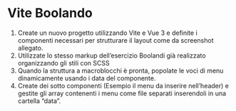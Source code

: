 # Vite Boolando

1. Create un nuovo progetto utilizzando Vite e Vue 3 e definite i componenti necessari per strutturare il layout come da screenshot allegato.
2. Utilizzate lo stesso markup dell’esercizio Boolandi già realizzato organizzando gli stili con SCSS
3. Quando la struttura a macroblocchi è pronta, popolate le voci di menu dinamicamente usando i data del componente.
4. Create dei sotto componenti (Esempio il menu da inserire nell’header) e gestite gli array contenenti i menu come file separati inserendoli in una cartella “data”.
